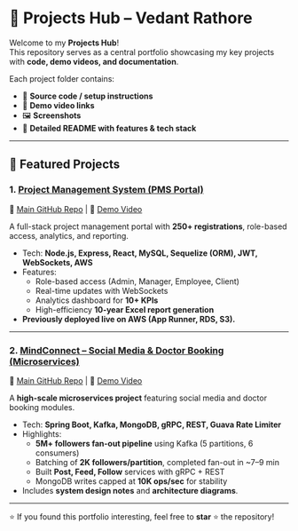 # 🚀 Projects Hub – Vedant Rathore

Welcome to my **Projects Hub**!  
This repository serves as a central portfolio showcasing my key projects with **code, demo videos, and documentation**.  

Each project folder contains:  
- 📂 **Source code / setup instructions**  
- 🎥 **Demo video links**  
- 🖼️ **Screenshots**  
- 📖 **Detailed README with features & tech stack**  

---

## 📌 Featured Projects

### 1. [Project Management System (PMS Portal)](./Project%20Management%20System)
🔗 [Main GitHub Repo](https://github.com/VedantRathor/PMS-Portal) | 🎥 [Demo Video](https://drive.google.com/drive/folders/1F0Qn5wVxQKkaZbR2KWyGj4iP4BSZo0PQ?usp=sharing)  

A full-stack project management portal with **250+ registrations**, role-based access, analytics, and reporting.  
- Tech: **Node.js, Express, React, MySQL, Sequelize (ORM), JWT, WebSockets, AWS**  
- Features:  
  - Role-based access (Admin, Manager, Employee, Client)  
  - Real-time updates with WebSockets  
  - Analytics dashboard for **10+ KPIs**  
  - High-efficiency **10-year Excel report generation**  
- **Previously deployed live on AWS (App Runner, RDS, S3).**

---

### 2. [MindConnect – Social Media & Doctor Booking (Microservices)](./Mind-Connect)
🔗 [Main GitHub Repo](https://github.com/VedantRathor/MindConnect) | 🎥 [Demo Video](https://drive.google.com/file/d/1xogI3gPpCRNAGcOtpSVkoehmxZnknxTD/view?usp=sharing)  

A **high-scale microservices project** featuring social media and doctor booking modules.  
- Tech: **Spring Boot, Kafka, MongoDB, gRPC, REST, Guava Rate Limiter**  
- Highlights:  
  - **5M+ followers fan-out pipeline** using Kafka (5 partitions, 6 consumers)  
  - Batching of **2K followers/partition**, completed fan-out in ~7–9 min  
  - Built **Post, Feed, Follow** services with gRPC + REST  
  - MongoDB writes capped at **10K ops/sec** for stability  
- Includes **system design notes** and **architecture diagrams**.  
---

⭐ If you found this portfolio interesting, feel free to **star** ⭐ the repository!  
